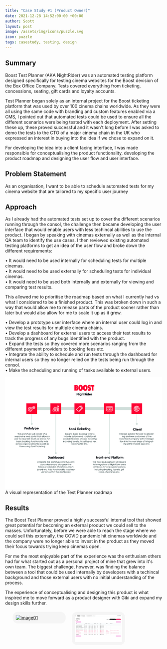```yaml
---
title: "Case Study #1 (Product Owner)"
date: 2021-12-28 14:52:00:00 +00:00
author: Scott
layout: post
image: /assets/img/icons/puzzle.svg
icon: puzzle
tags: casestudy, testing, design
---
```


<h2>Summary</h2>

Boost Test Planner (AKA NightRider) was an automated testing platform designed specifically for testing cinema websites for the Boost devision of the Box Office Company. Tests covered everything from ticketing, concessions, seating, gift cards and loyalty accounts.

Test Planner began solely as an internal project for the Boost ticketing platform that was used by over 100 cinema chains worldwide. As they were all using the same code with branding and custom features enabled via a CMS, I pointed out that automated tests could be used to ensure all the different scenarios were being tested with each deployment. After setting these up, these proved successful and it wasn't long before I was asked to demo the tests to the CTO of a major cinema chain in the UK who expressed an interest in buying into the idea if we chose to expand on it. 

For developing the idea into a client facing interface, I was made responsible for conceptualising the product functionality, developing the product roadmap and designing the user flow and user interface. 

<h2>Problem Statement</h2> 

As an organisation, I want to be able to schedule automated tests for my cinema website that are tailored to my specific user journey

<h2>Approach</h2>

As I already had the automated tests set up to cover the different scenarios running through the consol, the challenge then became developing the user interface that would enable users with less techincal abilities to use the product. I began by speaking with cinemas externally as well as the internal QA team to identify the use cases. I then reviewed existing automated testing platforms to get an idea of the user flow and broke down the different requirements:

• It would need to be used internally for scheduling tests for multiple cinemas.<br>
• It would need to be used externally for scheduling tests for individual cinemas.<br>
• It would need to be used both internally and externally for viewing and comparing test results.

This allowed me to prioritise the roadmap based on what I currently had vs what I considered to be a finished product. This was broken down in such a way that would allow me to release parts of the product sooner rather than later but would also allow for me to scale it up as it grew. 

• Develop a prototype user interface where an internal user could log in and view the test results for multiple cinema chains. <br>
• Develop a dashboard for external users to access their test results to track the progress of any bugs identified with the product. <br> 
• Expand the tests so they covered more scenarios ranging from the different payment providers to booking fees etc. <br>
• Integrate the ability to schedule and run tests through the dashboard for internal users so they no longer relied on the tests being run through the consol. <br>
• Make the scheduling and running of tasks available to external users.

<div class="imgblock">
    <img src="/assets/img/nightrider3.jpg"/>
    A visual representation of the Test Planner roadmap
</div>

<h2>Results</h2>

The Boost Test Planner proved a highly successful internal tool that showed great potential for becoming an external product we could sell to the masses. Unfortunately, before we were able to reach the stage where we could sell this externally, the COVID pandemic hit cinemas worldwide and the company were no longer able to invest in the product as they moved their focus towards trying keep cinemas open. 

For me the most enjoyable part of the experience was the enthusiam others had for what started out as a personal project of mine that grew into it's own team. The biggest challenge, however, was finding the balance between a tool that could be used internally by developers with a techincal background and those external users with no initial understanding of the process. 

The experience of conceptualising and designing this product is what inspired me to move forward as a product designer with Giki and expand my design skills further. 

<style>
.lb-album{
	width: 100%;
    display: table;
	margin: 0 auto;
    list-style-type: none;
    margin-top: 20px;

}
.lb-album li{
	float: left;
	margin-right: 20px;
	position: relative;
    list-style-type: none;
}
.lb-album li > a,
.lb-album li > a img{
	display: block;
}
.lb-album li > a{
	width: 150px;
	position: relative;
	padding: 10px;
	background: #F5F5F5;
	border-radius: 16px;
    margin-bottom: 20px;
}

.lb-album li > a span{
	position: absolute;
	width: 150px;
	top: 10px;
	left: 10px;
	text-align: center;
	line-height: 150px;
	color: rgba(27,54,81,0.8);
	font-size: 24px;
	opacity: 0;
	background: 
		radial-gradient(
			center, 
			ellipse cover, 
			rgba(255,255,255,0.56) 0%,
			rgba(241,210,194,1) 100%
		);
	transition: opacity 0.3s linear;
}
.lb-album li > a:hover span{
	opacity: 1;
}

.lb-overlay{
	width: 0px;
	height: 0px;
	position: fixed;
	overflow: hidden;
	left: 0px;
	top: 0px;
	padding: 0px;
	z-index: 999999;
	text-align: center;
	background: 
		radial-gradient(
			center, 
			ellipse cover, 
			rgba(255,255,255,0.56) 0%,
			rgba(241,210,194,1) 100%
		);
}

.lb-overlay > div{
	position: relative;
	color: rgba(27,54,81,0.8);
	width: 550px;
	height: 80px;
	margin: 40px auto 0px auto;
}
.lb-overlay div h3,
.lb-overlay div p{
	padding: 0px 20px;
	width: 200px;
	height: 60px;
}
.lb-overlay div h3{
	font-size: 36px;
	float: left;
	text-align: right;
	border-right: 1px solid rgba(27,54,81,0.4);
}
.lb-overlay div h3 span,
.lb-overlay div p{
	font-size: 16px;
	font-style: italic;
}
.lb-overlay div h3 span{
	display: block;
	line-height: 6px;
}
.lb-overlay div p{
	font-size: 14px;
	text-align: left;
	float: left;
	width: 260px;
}

.lb-overlay a.lb-close{
	z-index: 1001;
	color: #000000;
	position: absolute;
	top: 100px;
	left: 50%;
	font-size: 15px;
	line-height: 26px;
	text-align: center;
	width: 145px;
	height: 23px;
	overflow: hidden;
	margin-left: -55px;
	opacity: 0;
    font-family: HKGrotesk-Medium;
}

.lb-overlay a.lb-close: hover{
    text-decoration: underline;
}

.lb-overlay:target {
	width: auto;
	height: auto;
	bottom: 0px;
	right: 0px;
	padding: 80px 100px 120px 100px;
    background: #F5F5F5;
    overflow: scroll;
}

.lb-overlay:target img,
.lb-overlay:target a.lb-close{
	opacity: 1;
    text-decoration: underline;
}

.lb-overlay:target img {
	animation: fadeInScale 1.2s ease-in-out;
    margin-top: 55px;
    width: 60% !important;
}

@keyframes fadeInScale {
  0% { transform: scale(0.6); opacity: 0; }
  100% { transform: scale(1); opacity: 1; }
}

.portfolio1 h2 {
    margin-bottom: 20px;
}

.portfolio1 {
    margin-bottom: 20px;
}

.portfolioimg {
    max-height: 100%;
}

.lb-album li > a, .lb-album li > a img {
    margin: 0 auto;
}

.portfoliomobile {
    max-width: 350px;
}

.quotes {
    list-style-type: none;
    padding: 0;
    margin-top: 20px;
    margin-left: 0px;
}

.quotes li {
    list-style-type: none;
    font-family: HKGrotesk-Bold !important;
    
}

hr {
    margin: 40px auto;
    border: 0.5px solid #d1d1d1;
}

@media only screen and (min-device-width : 0px) and (max-device-width : 480px) and (orientation : portrait) { 

.lb-album li > a {
    width: 105px;
    margin-bottom: 20px !important;
}

.lb-overlay:target img {
	animation: fadeInScale 1.2s ease-in-out;
    margin-top: 80px;
    width: 95% !important;
}

.lb-overlay a.lb-close {
    top: 30px;
}

.lb-overlay:target {
    padding: 0px;
    z-index: 99999;
}

}

</style>

<ul class="lb-album">
	<li>
		<a href="#image-6">
			<img src="/assets/img/nightrider1.jpg" class="portfolioimg" alt="image01">
		</a>
        <div class="lb-overlay" id="image-6">
            <img src="/assets/img/nightrider1.jpg" alt="image01" />
            <a href="#page" class="lb-close">Return to Case Study</a>    
        </div>
	</li>
	<li>
		<a href="#image-7">
			<img src="/assets/img/nightrider2.jpg" class="portfolioimg" alt="image01">
		</a>
        <div class="lb-overlay" id="image-7">
            <img src="/assets/img/nightrider2.jpg" alt="image01" />
            <a href="#page" class="lb-close">Return to Case Study</a>    
        </div>
	</li>
</ul>
